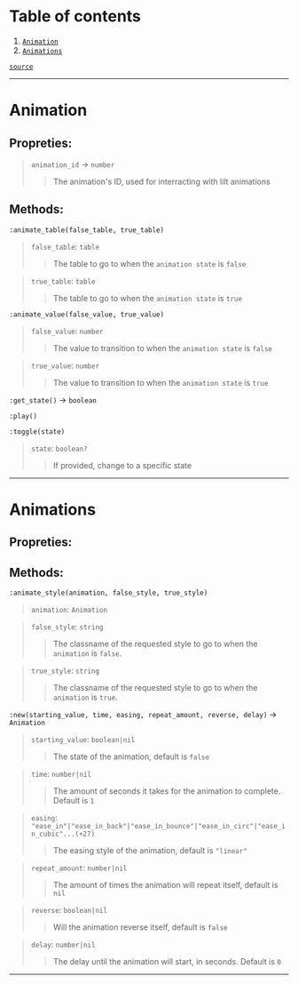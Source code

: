 # Table of contents

1. [`Animation`](#animation) 
2. [`Animations`](#animations) 

[`source`](https://github.com/vnuxa/astrum/blob/unstable/src/lua_library/astrum/types/animations/init.lua)

---
# Animation
## Propreties:
>   `animation_id` → `number`
>    >   The animation's ID, used for interracting with lilt animations 

## Methods:
`:animate_table(false_table, true_table)`
>    `false_table`: `table`
>    >   The table to go to when the `animation state` is `false` 

>    `true_table`: `table`
>    >   The table to go to when the `animation state` is `true` 


`:animate_value(false_value, true_value)`
>    `false_value`: `number`
>    >   The value to transition to when the `animation state` is `false` 

>    `true_value`: `number`
>    >   The value to transition to when the `animation state` is `true` 


`:get_state()` → `boolean`

`:play()`

`:toggle(state)`
>    `state`: `boolean?`
>    >   If provided, change to a specific state 




---
# Animations
## Propreties:
## Methods:
`:animate_style(animation, false_style, true_style)`
>    `animation`: `Animation`

>    `false_style`: `string`
>    >   The classname of the requested style to go to when the `animation` is `false`. 

>    `true_style`: `string`
>    >   The classname of the requested style to go to when the `animation` is `true`. 


`:new(starting_value, time, easing, repeat_amount, reverse, delay)` → `Animation`
>    `starting_value`: `boolean|nil`
>    >   The state of the animation, default is `false` 

>    `time`: `number|nil`
>    >   The amount of seconds it takes for the animation to complete. Default is `1` 

>    `easing`: `"ease_in"|"ease_in_back"|"ease_in_bounce"|"ease_in_circ"|"ease_in_cubic"...(+27)`
>    >   The easing style of the animation, default is `"linear"` 

>    `repeat_amount`: `number|nil`
>    >   The amount of times the animation will repeat itself, default is `nil` 

>    `reverse`: `boolean|nil`
>    >   Will the animation reverse itself, default is `false` 

>    `delay`: `number|nil`
>    >   The delay until the animation will start, in seconds. Default is `0` 




---

